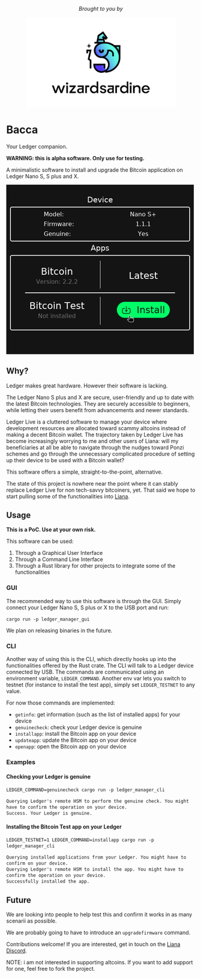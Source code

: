 <div align="center">

*Brought to you by*

  <a href="https://wizardsardine.com" target="_blank">
    <img src="ws_logo.png" width="400px" />
  </a>

</div>

# Bacca

Your Ledger companion.

**WARNING: this is alpha software. Only use for testing.**

A minimalistic software to install and upgrade the Bitcoin application on Ledger Nano S, S plus and
X.

![](./bacca_software_screenshot.png)

## Why?

Ledger makes great hardware. However their software is lacking.

The Ledger Nano S plus and X are secure, user-friendly and up to date with the latest Bitcoin
technologies. They are securely accessible to beginners, while letting their users benefit from
advancements and newer standards.

Ledger Live is a cluttered software to manage your device where development resources are allocated
toward scammy altcoins instead of making a decent Bitcoin wallet. The trajectory taken by Ledger
Live has become increasingly worrying to me and other users of Liana: will my beneficiaries at all
be able to navigate through the nudges toward Ponzi schemes and go through the unnecessary
complicated procedure of setting up their device to be used with a Bitcoin wallet?

This software offers a simple, straight-to-the-point, alternative.

The state of this project is nowhere near the point where it can stably replace Ledger Live for
non tech-savvy bitcoiners, yet. That said we hope to start pulling some of the functionalities into
[Liana](https://github.com/wizardsardine/liana).


## Usage

**This is a PoC. Use at your own risk.**

This software can be used:
1) Through a Graphical User Interface
2) Through a Command Line Interface
3) Through a Rust library for other projects to integrate some of the functionalities

### GUI

The recommended way to use this software is through the GUI. Simply connect your Ledger Nano S, S
plus or X to the USB port and run:
```
cargo run -p ledger_manager_gui
```

We plan on releasing binaries in the future.

### CLI

Another way of using this is the CLI, which directly hooks up into the functionalities offered by
the Rust crate. The CLI will talk to a Ledger device connected by USB. The commands are communicated
using an environment variable, `LEDGER_COMMAND`. Another env var lets you switch to testnet (for
instance to install the test app), simply set `LEDGER_TESTNET` to any value.

For now those commands are implemented:
- `getinfo`: get information (such as the list of installed apps) for your device
- `genuinecheck`: check your Ledger device is genuine
- `installapp`: install the Bitcoin app on your device
- `updateapp`: update the Bitcoin app on your device
- `openapp`: open the Bitcoin app on your device

### Examples

#### Checking your Ledger is genuine

```
LEDGER_COMMAND=genuinecheck cargo run -p ledger_manager_cli
```
```
Querying Ledger's remote HSM to perform the genuine check. You might have to confirm the operation on your device.
Success. Your Ledger is genuine.
```

#### Installing the Bitcoin Test app on your Ledger

```
LEDGER_TESTNET=1 LEDGER_COMMAND=installapp cargo run -p ledger_manager_cli
```
```
Querying installed applications from your Ledger. You might have to confirm on your device.
Querying Ledger's remote HSM to install the app. You might have to confirm the operation on your device.
Successfully installed the app.
```

## Future

We are looking into people to help test this and confirm it works in as many scenarii as possible.

We are probably going to have to introduce an `upgradefirmware` command.

Contributions welcome! If you are interested, get in touch on the [Liana
Discord](https://discord.gg/QJUp67zSN4).

NOTE: i am not interested in supporting altcoins. If you want to add support for one, feel free to
fork the project.
